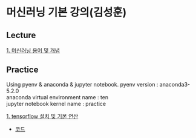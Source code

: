 # 머신러닝 기본 강의(김성훈)    


## Lecture  

[1. 머신러닝 용어 및 개념](https://github.com/stellakang/deeplearning-study/blob/master/online-lecture/sungkim/lecture/lec1.md)

## Practice  

Using pyenv & anaconda & jupyter notebook. 
pyenv version : anaconda3-5.2.0  
anaconda virtual environment name : ten  
jupyter notebook kernel name : practice  


[1. tensorflow 설치 및 기본 연산](https://github.com/stellakang/deeplearning-study/blob/master/online-lecture/sungkim/practice/lab1.md)  
- [코드](https://github.com/stellakang/deeplearning-study/blob/master/online-lecture/sungkim/practice/lab1.ipynb)  
 

